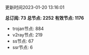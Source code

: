 更新时间2023-01-20 13:16:01

**总订阅: 73**
**总节点: 2252**
**有效节点: 1176**
- trojan节点: 884
- v2ray节点: 219
- ss节点: 67
- ssr节点: 6
